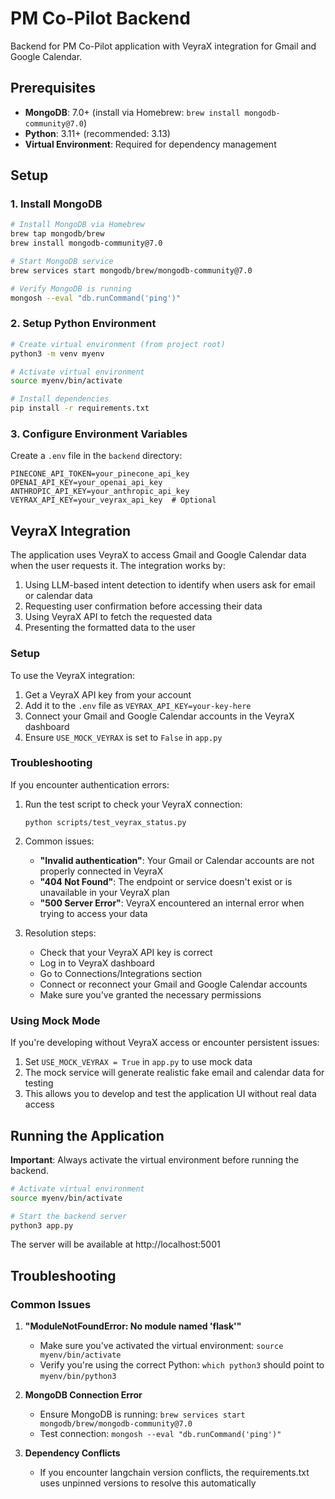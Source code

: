 # PM Co-Pilot Backend

Backend for PM Co-Pilot application with VeyraX integration for Gmail and Google Calendar.

## Prerequisites

- **MongoDB**: 7.0+ (install via Homebrew: `brew install mongodb-community@7.0`)
- **Python**: 3.11+ (recommended: 3.13)
- **Virtual Environment**: Required for dependency management

## Setup

### 1. Install MongoDB

```bash
# Install MongoDB via Homebrew
brew tap mongodb/brew
brew install mongodb-community@7.0

# Start MongoDB service
brew services start mongodb/brew/mongodb-community@7.0

# Verify MongoDB is running
mongosh --eval "db.runCommand('ping')"
```

### 2. Setup Python Environment

```bash
# Create virtual environment (from project root)
python3 -m venv myenv

# Activate virtual environment
source myenv/bin/activate

# Install dependencies
pip install -r requirements.txt
```

### 3. Configure Environment Variables

Create a `.env` file in the `backend` directory:

```
PINECONE_API_TOKEN=your_pinecone_api_key
OPENAI_API_KEY=your_openai_api_key
ANTHROPIC_API_KEY=your_anthropic_api_key
VEYRAX_API_KEY=your_veyrax_api_key  # Optional
```

## VeyraX Integration

The application uses VeyraX to access Gmail and Google Calendar data when the user requests it. The integration works by:

1. Using LLM-based intent detection to identify when users ask for email or calendar data
2. Requesting user confirmation before accessing their data
3. Using VeyraX API to fetch the requested data
4. Presenting the formatted data to the user

### Setup

To use the VeyraX integration:

1. Get a VeyraX API key from your account
2. Add it to the `.env` file as `VEYRAX_API_KEY=your-key-here`
3. Connect your Gmail and Google Calendar accounts in the VeyraX dashboard
4. Ensure `USE_MOCK_VEYRAX` is set to `False` in `app.py`

### Troubleshooting

If you encounter authentication errors:

1. Run the test script to check your VeyraX connection:
   ```
   python scripts/test_veyrax_status.py
   ```

2. Common issues:
   - **"Invalid authentication"**: Your Gmail or Calendar accounts are not properly connected in VeyraX
   - **"404 Not Found"**: The endpoint or service doesn't exist or is unavailable in your VeyraX plan
   - **"500 Server Error"**: VeyraX encountered an internal error when trying to access your data

3. Resolution steps:
   - Check that your VeyraX API key is correct
   - Log in to VeyraX dashboard
   - Go to Connections/Integrations section
   - Connect or reconnect your Gmail and Google Calendar accounts
   - Make sure you've granted the necessary permissions

### Using Mock Mode

If you're developing without VeyraX access or encounter persistent issues:

1. Set `USE_MOCK_VEYRAX = True` in `app.py` to use mock data
2. The mock service will generate realistic fake email and calendar data for testing
3. This allows you to develop and test the application UI without real data access

## Running the Application

**Important**: Always activate the virtual environment before running the backend.

```bash
# Activate virtual environment
source myenv/bin/activate

# Start the backend server
python3 app.py
```

The server will be available at http://localhost:5001

## Troubleshooting

### Common Issues

1. **"ModuleNotFoundError: No module named 'flask'"**
   - Make sure you've activated the virtual environment: `source myenv/bin/activate`
   - Verify you're using the correct Python: `which python3` should point to `myenv/bin/python3`

2. **MongoDB Connection Error**
   - Ensure MongoDB is running: `brew services start mongodb/brew/mongodb-community@7.0`
   - Test connection: `mongosh --eval "db.runCommand('ping')"`

3. **Dependency Conflicts**
   - If you encounter langchain version conflicts, the requirements.txt uses unpinned versions to resolve this automatically 